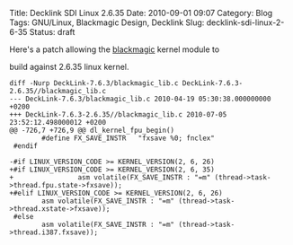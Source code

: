 Title: Decklink SDI Linux 2.6.35
Date: 2010-09-01 09:07
Category: Blog
Tags: GNU/Linux, Blackmagic Design, Decklink
Slug: decklink-sdi-linux-2-6-35
Status: draft

Here's a patch allowing the
[blackmagic](http://www.blackmagic-design.com/) kernel module to  
  
build against 2.6.35 linux kernel.

    diff -Nurp DeckLink-7.6.3/blackmagic_lib.c DeckLink-7.6.3-2.6.35//blackmagic_lib.c
    --- DeckLink-7.6.3/blackmagic_lib.c 2010-04-19 05:30:38.000000000 +0200
    +++ DeckLink-7.6.3-2.6.35//blackmagic_lib.c 2010-07-05 23:52:12.498000012 +0200
    @@ -726,7 +726,9 @@ dl_kernel_fpu_begin()
            #define FX_SAVE_INSTR   "fxsave %0; fnclex"
     #endif
     
    -#if LINUX_VERSION_CODE >= KERNEL_VERSION(2, 6, 26)
    +#if LINUX_VERSION_CODE >= KERNEL_VERSION(2, 6, 35)
    +                asm volatile(FX_SAVE_INSTR : "=m" (thread->task->thread.fpu.state->fxsave));
    +#elif LINUX_VERSION_CODE >= KERNEL_VERSION(2, 6, 26)
            asm volatile(FX_SAVE_INSTR : "=m" (thread->task->thread.xstate->fxsave));
     #else
            asm volatile(FX_SAVE_INSTR : "=m" (thread->task->thread.i387.fxsave));
